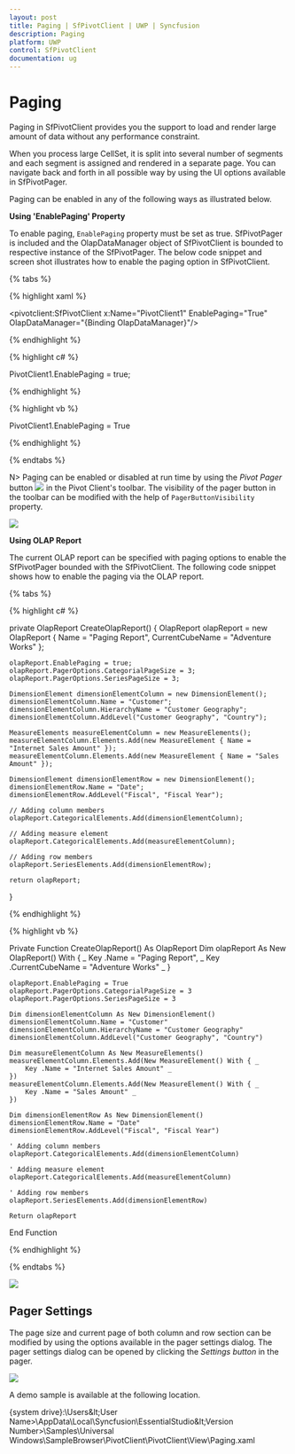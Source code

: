 ```yaml
---
layout: post
title: Paging | SfPivotClient | UWP | Syncfusion
description: Paging
platform: UWP
control: SfPivotClient
documentation: ug
---
```


# Paging

Paging in SfPivotClient provides you the support to load and render large amount of data without any performance constraint.

When you process large CellSet, it is split into several number of segments and each segment is assigned and rendered in a separate page. You can navigate back and forth in all possible way by using the UI options available in SfPivotPager.

Paging can be enabled in any of the following ways as illustrated below.

**Using 'EnablePaging' Property**

To enable paging, `EnablePaging` property must be set as true. SfPivotPager is included and the OlapDataManager object of SfPivotClient is bounded to respective instance of the SfPivotPager. The below code snippet and screen shot illustrates how to enable the paging option in SfPivotClient.

{% tabs %}

{% highlight xaml %}

<pivotclient:SfPivotClient x:Name="PivotClient1" EnablePaging="True" OlapDataManager="{Binding OlapDataManager}"/>

{% endhighlight %}

{% highlight c# %}

PivotClient1.EnablePaging = true;

{% endhighlight %}

{% highlight vb %}

PivotClient1.EnablePaging = True

{% endhighlight %}

{% endtabs %}

N> Paging can be enabled or disabled at run time by using the *Pivot Pager* button ![](Paging_images/pagerButton.ico) in the Pivot Client's toolbar. The visibility of the pager button in the toolbar can be modified with the help of `PagerButtonVisibility` property.

![](Paging_images/pagerEnabled_UI.png)

**Using OLAP Report**

The current OLAP report can be specified with paging options to enable the SfPivotPager bounded with the SfPivotClient. The following code snippet shows how to enable the paging via the OLAP report.

{% tabs %}

{% highlight c# %}

private OlapReport CreateOlapReport()
{
    OlapReport olapReport = new OlapReport
    {
        Name = "Paging Report",
        CurrentCubeName = "Adventure Works"
    };

    olapReport.EnablePaging = true;
    olapReport.PagerOptions.CategorialPageSize = 3;
    olapReport.PagerOptions.SeriesPageSize = 3;

    DimensionElement dimensionElementColumn = new DimensionElement();
    dimensionElementColumn.Name = "Customer";
    dimensionElementColumn.HierarchyName = "Customer Geography";
    dimensionElementColumn.AddLevel("Customer Geography", "Country");

    MeasureElements measureElementColumn = new MeasureElements();
    measureElementColumn.Elements.Add(new MeasureElement { Name = "Internet Sales Amount" });
    measureElementColumn.Elements.Add(new MeasureElement { Name = "Sales Amount" });

    DimensionElement dimensionElementRow = new DimensionElement();
    dimensionElementRow.Name = "Date";
    dimensionElementRow.AddLevel("Fiscal", "Fiscal Year");

    // Adding column members
    olapReport.CategoricalElements.Add(dimensionElementColumn);

    // Adding measure element
    olapReport.CategoricalElements.Add(measureElementColumn);

    // Adding row members
    olapReport.SeriesElements.Add(dimensionElementRow);

    return olapReport;
}

{% endhighlight %}

{% highlight vb %}

Private Function CreateOlapReport() As OlapReport
    Dim olapReport As New OlapReport() With { _
        Key .Name = "Paging Report", _
        Key .CurrentCubeName = "Adventure Works" _
    }

    olapReport.EnablePaging = True
    olapReport.PagerOptions.CategorialPageSize = 3
    olapReport.PagerOptions.SeriesPageSize = 3

    Dim dimensionElementColumn As New DimensionElement()
    dimensionElementColumn.Name = "Customer"
    dimensionElementColumn.HierarchyName = "Customer Geography"
    dimensionElementColumn.AddLevel("Customer Geography", "Country")

    Dim measureElementColumn As New MeasureElements()
    measureElementColumn.Elements.Add(New MeasureElement() With { _
        Key .Name = "Internet Sales Amount" _
    })
    measureElementColumn.Elements.Add(New MeasureElement() With { _
        Key .Name = "Sales Amount" _
    })

    Dim dimensionElementRow As New DimensionElement()
    dimensionElementRow.Name = "Date"
    dimensionElementRow.AddLevel("Fiscal", "Fiscal Year")

    ' Adding column members
    olapReport.CategoricalElements.Add(dimensionElementColumn)

    ' Adding measure element
    olapReport.CategoricalElements.Add(measureElementColumn)

    ' Adding row members
    olapReport.SeriesElements.Add(dimensionElementRow)

    Return olapReport
End Function

{% endhighlight %}

{% endtabs %}

![](Paging_images/pagerEnabled_OlapReport.png)

## Pager Settings

The page size and current page of both column and row section can be modified by using the options available in the pager settings dialog. The pager settings dialog can be opened by clicking the *Settings button* in the pager.

![](Paging_images/pagerSettingsPopup.png)

A demo sample is available at the following location.

{system drive}:\Users\&lt;User Name&gt;\AppData\Local\Syncfusion\EssentialStudio\&lt;Version Number&gt;\Samples\Universal
Windows\SampleBrowser\PivotClient\PivotClient\View\Paging.xaml